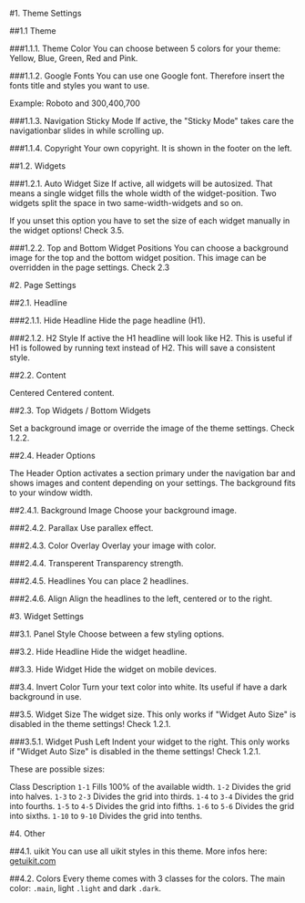 #1. Theme Settings

##1.1 Theme

###1.1.1. Theme Color 
You can choose between 5 colors for your theme: Yellow, Blue, Green, Red and Pink.

###1.1.2. Google Fonts 
You can use one Google font. Therefore insert the fonts title and styles you want to use.

Example: Roboto and 300,400,700

###1.1.3. Navigation Sticky Mode 
If active, the "Sticky Mode" takes care the navigationbar slides in while scrolling up.

###1.1.4. Copyright 
Your own copyright. It is shown in the footer on the left.

##1.2. Widgets

###1.2.1. Auto Widget Size 
If active, all widgets will be autosized. That means a single widget fills the whole width of the widget-position. Two widgets split the space in two same-width-widgets and so on.

If you unset this option you have to set the size of each widget manually in the widget options! Check 3.5.

###1.2.2. Top and Bottom Widget Positions 
You can choose a background image for the top and the bottom widget position. This image can be overridden in the page settings. Check 2.3

#2. Page Settings

##2.1. Headline

###2.1.1. Hide Headline 
Hide the page headline (H1).

###2.1.2. H2 Style 
If active the H1 headline will look like H2. This is useful if H1 is followed by running text instead of H2. This will save a consistent style.

##2.2. Content

Centered Centered content.

##2.3. Top Widgets / Bottom Widgets

Set a background image or override the image of the theme settings. Check 1.2.2.

##2.4. Header Options

The Header Option activates a section primary under the navigation bar and shows images and content depending on your settings. The background fits to your window width.

##2.4.1. Background Image 
Choose your background image.

###2.4.2. Parallax 
Use parallex effect.

###2.4.3. Color Overlay 
Overlay your image with color.

###2.4.4. Transperent 
Transparency strength.

###2.4.5. Headlines 
You can place 2 headlines.

###2.4.6. Align 
Align the headlines to the left, centered or to the right.

#3. Widget Settings

##3.1. Panel Style 
Choose between a few styling options.

##3.2. Hide Headline 
Hide the widget headline.

##3.3. Hide Widget 
Hide the widget on mobile devices.

##3.4. Invert Color 
Turn your text color into white. Its useful if have a dark background in use.

##3.5. Widget Size 
The widget size. This only works if "Widget Auto Size" is disabled in the theme settings! Check 1.2.1.

###3.5.1. Widget Push Left 
Indent your widget to the right. This only works if "Widget Auto Size" is disabled in the theme settings! Check 1.2.1.

These are possible sizes:

Class	Description
`1-1`	Fills 100% of the available width.
`1-2`	Divides the grid into halves.
`1-3` to `2-3`	Divides the grid into thirds.
`1-4` to `3-4`	Divides the grid into fourths.
`1-5` to `4-5`	Divides the grid into fifths.
`1-6` to `5-6`	Divides the grid into sixths.
`1-10` to `9-10`	Divides the grid into tenths.

#4. Other

##4.1. uikit 
You can use all uikit styles in this theme. More infos here: [getuikit.com](http://www.getuikit.com)

##4.2. Colors 
Every theme comes with 3 classes for the colors. The main color: `.main`, light `.light` and dark `.dark`.